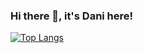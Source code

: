 ### Hi there 👋, it's Dani here!

[![Top Langs](https://github-readme-stats.vercel.app/api/top-langs/?username=danifitriantoo&hide=javascript,html,css)](https://github.com/danifitriantoo/github-readme-stats)

<!--
**danifitriantoo/danifitriantoo** is a ✨ _special_ ✨ repository because its `README.md` (this file) appears on your GitHub profile.

Here are some ideas to get you started:


-->
